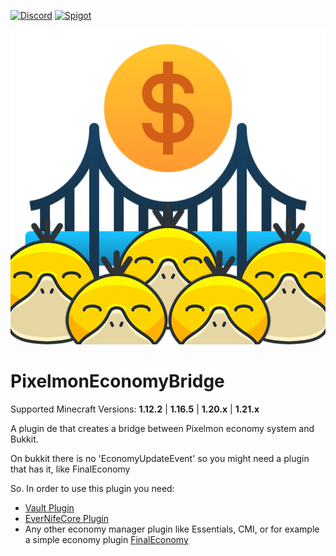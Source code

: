 [![Discord](https://img.shields.io/discord/899151012290498620.svg?label=discord&logo=discord)](https://discord.petrus.dev/)
[![Spigot](https://img.shields.io/spiget/downloads/97889?label=Spigot%20Downloads&logo=data%3Aimage%2Fpng%3Bbase64%2CiVBORw0KGgoAAAANSUhEUgAAABAAAAAQBAMAAADt3eJSAAAABGdBTUEAALGPC%2FxhBQAAACBjSFJNAAB6JgAAgIQAAPoAAACA6AAAdTAAAOpgAAA6mAAAF3CculE8AAAAElBMVEUAAAAAAAD%2F0ADi6D86Ruj%2F%2F%2F%2BilASZAAAAAXRSTlMAQObYZgAAAAFiS0dEBfhv6ccAAAAHdElNRQfmBRoTHQ%2BKPgYQAAAAAW9yTlQBz6J3mgAAAFBJREFUCNdljdERgDAIQ8OdAxicgHQCZQH3n0raWn98P7y7QADAYkfHiInFK4yZwLWkTaHy7IPeMupOUkvVFiu5XL3hyLAhRsK%2FzvVlu%2F%2FyAL5yBqQb5SdrAAAAJXRFWHRkYXRlOmNyZWF0ZQAyMDIyLTA1LTI2VDE5OjI5OjEzKzAwOjAw2Eq4fQAAACV0RVh0ZGF0ZTptb2RpZnkAMjAyMi0wNS0yNlQxOToyOToxMyswMDowMKkXAMEAAAAASUVORK5CYII%3D)](https://www.spigotmc.org/resources/97889/)

<p align="center">
  <img src="icon/icon.png" />
</p>

# PixelmonEconomyBridge

Supported Minecraft Versions: **1.12.2** | **1.16.5** | **1.20.x** | **1.21.x**

A plugin de that creates a bridge between Pixelmon economy system and Bukkit.

On bukkit there is no 'EconomyUpdateEvent' so you might need a plugin that has it, like FinalEconomy

So. In order to use this plugin you need:

+ [Vault Plugin](https://www.spigotmc.org/resources/vault.34315/)
+ [EverNifeCore Plugin](https://github.com/evernife/EverNifeCore)
+ Any other economy manager plugin like Essentials, CMI, or for example a simple economy plugin [FinalEconomy](https://github.com/evernife/FinalEconomy
  )

